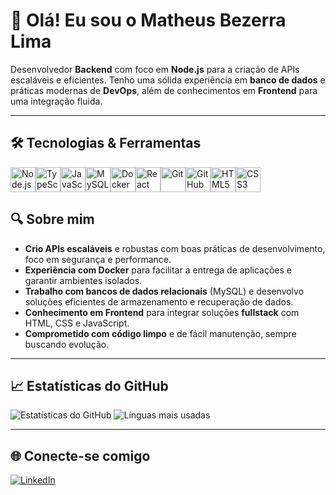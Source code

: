# 👋 Olá! Eu sou o Matheus Bezerra Lima

Desenvolvedor **Backend** com foco em **Node.js** para a criação de APIs escaláveis e eficientes. Tenho uma sólida experiência em **banco de dados** e práticas modernas de **DevOps**, além de conhecimentos em **Frontend** para uma integração fluida.

---

## 🛠️ Tecnologias & Ferramentas
<div style="display: flex; flex-direction: row;>

<img src="https://cdn.jsdelivr.net/gh/devicons/devicon/icons/nodejs/nodejs-original.svg" width="40" alt="Node.js"/>
<img src="https://cdn.jsdelivr.net/gh/devicons/devicon/icons/nodejs/nodejs-original.svg" width="40" alt="Node.js"/>
<img src="https://cdn.jsdelivr.net/gh/devicons/devicon/icons/typescript/typescript-original.svg" width="40" alt="TypeScript"/> 
<img src="https://cdn.jsdelivr.net/gh/devicons/devicon/icons/javascript/javascript-original.svg" width="40" alt="JavaScript"/> 
<img src="https://cdn.jsdelivr.net/gh/devicons/devicon/icons/mysql/mysql-original.svg" width="40" alt="MySQL"/>
<img src="https://cdn.jsdelivr.net/gh/devicons/devicon/icons/docker/docker-original.svg" width="40" alt="Docker"/> 
<img src="https://cdn.jsdelivr.net/gh/devicons/devicon/icons/react/react-original.svg" width="40" alt="React Native"/> 
<img src="https://cdn.jsdelivr.net/gh/devicons/devicon/icons/git/git-original.svg" width="40" alt="Git"/> 
<img src="https://cdn.jsdelivr.net/gh/devicons/devicon/icons/github/github-original.svg" width="40" alt="GitHub"/> 
<img src="https://cdn.jsdelivr.net/gh/devicons/devicon/icons/html5/html5-original.svg" width="40" alt="HTML5"/> 
<img src="https://cdn.jsdelivr.net/gh/devicons/devicon/icons/css3/css3-original.svg" width="40" alt="CSS3"/> 

</div>

## 🔍 Sobre mim

- **Crio APIs escaláveis** e robustas com boas práticas de desenvolvimento, foco em segurança e performance.
- **Experiência com Docker** para facilitar a entrega de aplicações e garantir ambientes isolados.
- **Trabalho com bancos de dados relacionais** (MySQL) e desenvolvo soluções eficientes de armazenamento e recuperação de dados.
- **Conhecimento em Frontend** para integrar soluções **fullstack** com HTML, CSS e JavaScript.
- **Comprometido com código limpo** e de fácil manutenção, sempre buscando evolução.

---

## 📈 Estatísticas do GitHub

![Estatísticas do GitHub](https://github-readme-stats.vercel.app/api?username=MatheusBezerraLima&show_icons=true&theme=shadow_red)
![Línguas mais usadas](https://github-readme-stats.vercel.app/api/top-langs/?username=MatheusBezerraLima&layout=compact&theme=shadow_red)

---

## 🌐 Conecte-se comigo

[![LinkedIn](https://img.shields.io/badge/-Matheus%20Bezerra%20Lima-0A66C2?style=for-the-badge&logo=linkedin&logoColor=white)](https://www.linkedin.com/in/matheus-bezerra-lima-156146265/)
